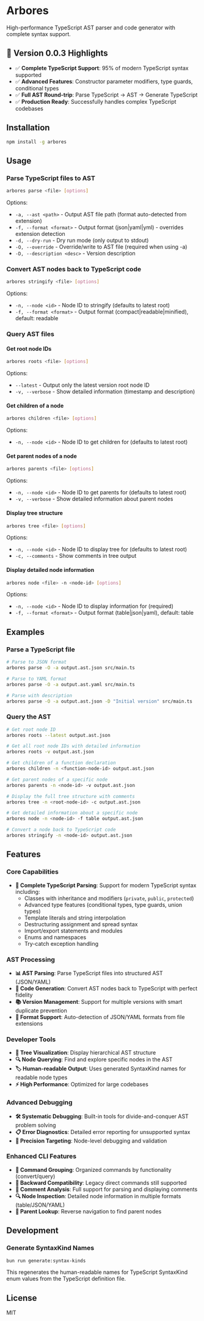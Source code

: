 # Arbores

High-performance TypeScript AST parser and code generator with complete syntax support.

## 🎉 Version 0.0.3 Highlights

- ✅ **Complete TypeScript Support**: 95% of modern TypeScript syntax supported
- ✅ **Advanced Features**: Constructor parameter modifiers, type guards, conditional types
- ✅ **Full AST Round-trip**: Parse TypeScript → AST → Generate TypeScript
- ✅ **Production Ready**: Successfully handles complex TypeScript codebases

## Installation

```bash
npm install -g arbores
```

## Usage

### Parse TypeScript files to AST

```bash
arbores parse <file> [options]
```

Options:

- `-a, --ast <path>` - Output AST file path (format auto-detected from extension)
- `-f, --format <format>` - Output format (json|yaml|yml) - overrides extension detection
- `-d, --dry-run` - Dry run mode (only output to stdout)
- `-O, --override` - Override/write to AST file (required when using -a)
- `-D, --description <desc>` - Version description

### Convert AST nodes back to TypeScript code

```bash
arbores stringify <file> [options]
```

Options:

- `-n, --node <id>` - Node ID to stringify (defaults to latest root)
- `-f, --format <format>` - Output format (compact|readable|minified), default: readable

### Query AST files

#### Get root node IDs

```bash
arbores roots <file> [options]
```

Options:

- `--latest` - Output only the latest version root node ID
- `-v, --verbose` - Show detailed information (timestamp and description)

#### Get children of a node

```bash
arbores children <file> [options]
```

Options:

- `-n, --node <id>` - Node ID to get children for (defaults to latest root)

#### Get parent nodes of a node

```bash
arbores parents <file> [options]
```

Options:

- `-n, --node <id>` - Node ID to get parents for (defaults to latest root)
- `-v, --verbose` - Show detailed information about parent nodes

#### Display tree structure

```bash
arbores tree <file> [options]
```

Options:

- `-n, --node <id>` - Node ID to display tree for (defaults to latest root)
- `-c, --comments` - Show comments in tree output

#### Display detailed node information

```bash
arbores node <file> -n <node-id> [options]
```

Options:

- `-n, --node <id>` - Node ID to display information for (required)
- `-f, --format <format>` - Output format (table|json|yaml), default: table

## Examples

### Parse a TypeScript file

```bash
# Parse to JSON format
arbores parse -O -a output.ast.json src/main.ts

# Parse to YAML format  
arbores parse -O -a output.ast.yaml src/main.ts

# Parse with description
arbores parse -O -a output.ast.json -D "Initial version" src/main.ts
```

### Query the AST

```bash
# Get root node ID
arbores roots --latest output.ast.json

# Get all root node IDs with detailed information
arbores roots -v output.ast.json

# Get children of a function declaration
arbores children -n <function-node-id> output.ast.json

# Get parent nodes of a specific node
arbores parents -n <node-id> -v output.ast.json

# Display the full tree structure with comments
arbores tree -n <root-node-id> -c output.ast.json

# Get detailed information about a specific node
arbores node -n <node-id> -f table output.ast.json

# Convert a node back to TypeScript code
arbores stringify -n <node-id> output.ast.json
```

## Features

### Core Capabilities

- **🚀 Complete TypeScript Parsing**: Support for modern TypeScript syntax including:
  - Classes with inheritance and modifiers (`private`, `public`, `protected`)
  - Advanced type features (conditional types, type guards, union types)
  - Template literals and string interpolation
  - Destructuring assignment and spread syntax
  - Import/export statements and modules
  - Enums and namespaces
  - Try-catch exception handling

### AST Processing

- **📊 AST Parsing**: Parse TypeScript files into structured AST (JSON/YAML)
- **🔄 Code Generation**: Convert AST nodes back to TypeScript with perfect fidelity
- **📚 Version Management**: Support for multiple versions with smart duplicate prevention
- **📝 Format Support**: Auto-detection of JSON/YAML formats from file extensions

### Developer Tools

- **🌳 Tree Visualization**: Display hierarchical AST structure
- **🔍 Node Querying**: Find and explore specific nodes in the AST
- **🏷️ Human-readable Output**: Uses generated SyntaxKind names for readable node types
- **⚡ High Performance**: Optimized for large codebases

### Advanced Debugging

- **🛠️ Systematic Debugging**: Built-in tools for divide-and-conquer AST problem solving
- **📋 Error Diagnostics**: Detailed error reporting for unsupported syntax
- **🎯 Precision Targeting**: Node-level debugging and validation

### Enhanced CLI Features

- **📁 Command Grouping**: Organized commands by functionality (convert/query)
- **🔄 Backward Compatibility**: Legacy direct commands still supported
- **💬 Comment Analysis**: Full support for parsing and displaying comments
- **🔍 Node Inspection**: Detailed node information in multiple formats (table/JSON/YAML)
- **🌲 Parent Lookup**: Reverse navigation to find parent nodes

## Development

### Generate SyntaxKind Names

```bash
bun run generate:syntax-kinds
```

This regenerates the human-readable names for TypeScript SyntaxKind enum values from the TypeScript definition file.

## License

MIT
